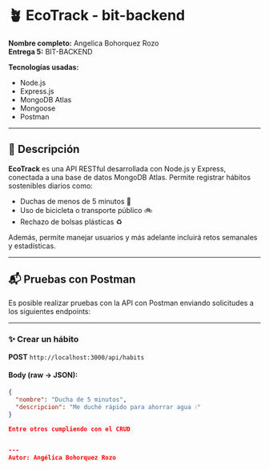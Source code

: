 # 🪴 EcoTrack - bit-backend

**Nombre completo:** Angelica Bohorquez Rozo  
**Entrega 5:** BIT-BACKEND  

**Tecnologías usadas:** 
- Node.js
- Express.js
- MongoDB Atlas
- Mongoose
- Postman

---

## 📌 Descripción

**EcoTrack** es una API RESTful desarrollada con Node.js y Express, conectada a una base de datos MongoDB Atlas. Permite registrar hábitos sostenibles diarios como:

- Duchas de menos de 5 minutos 🚿  
- Uso de bicicleta o transporte público 🚲  
- Rechazo de bolsas plásticas ♻️  

Además, permite manejar usuarios y más adelante incluirá retos semanales y estadísticas.

---

## 📬 Pruebas con Postman

Es posible realizar pruebas con la API con Postman enviando solicitudes a los siguientes endpoints:

---

### ✨ Crear un hábito

**POST** `http://localhost:3000/api/habits`

#### Body (raw → JSON):

```json
{
  "nombre": "Ducha de 5 minutos",
  "descripcion": "Me duché rápido para ahorrar agua 💧"
}

Entre otros cumpliendo con el CRUD


---
Autor: Angélica Bohorquez Rozo